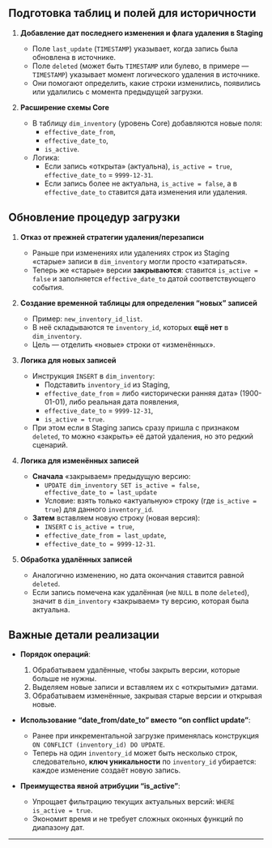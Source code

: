 ## Подготовка таблиц и полей для историчности

1. **Добавление дат последнего изменения и флага удаления в Staging**  
   - Поле `last_update` (`TIMESTAMP`) указывает, когда запись была обновлена в источнике.  
   - Поле `deleted` (может быть `TIMESTAMP` или булево, в примере — `TIMESTAMP`) указывает момент логического удаления в источнике.  
   - Они помогают определить, какие строки изменились, появились или удалились с момента предыдущей загрузки.

2. **Расширение схемы Core**  
   - В таблицу `dim_inventory` (уровень Core) добавляются новые поля:  
     - `effective_date_from`,  
     - `effective_date_to`,  
     - `is_active`.  
   - Логика:  
     - Если запись «открыта» (актуальна), `is_active = true`, `effective_date_to` = `9999-12-31`.  
     - Если запись более не актуальна, `is_active = false`, а в `effective_date_to` ставится дата изменения или удаления.

## Обновление процедур загрузки

1. **Отказ от прежней стратегии удаления/перезаписи**  
   - Раньше при изменениях или удалениях строк из Staging «старые» записи в `dim_inventory` могли просто «затираться».  
   - Теперь же «старые» версии **закрываются**: ставится `is_active = false` и заполняется `effective_date_to` датой соответствующего события.

2. **Создание временной таблицы для определения “новых” записей**  
   - Пример: `new_inventory_id_list`.  
   - В неё складываются те `inventory_id`, которых **ещё нет** в `dim_inventory`.  
   - Цель — отделить «новые» строки от «изменённых».

3. **Логика для новых записей**  
   - Инструкция `INSERT` в `dim_inventory`:  
     - Подставить `inventory_id` из Staging,  
     - `effective_date_from` = либо «исторически ранняя дата» (1900-01-01), либо реальная дата появления,  
     - `effective_date_to` = `9999-12-31`,  
     - `is_active = true`.  
   - При этом если в Staging запись сразу пришла с признаком `deleted`, то можно «закрыть» её датой удаления, но это редкий сценарий.

4. **Логика для изменённых записей**  
   - **Сначала** «закрываем» предыдущую версию:  
     - `UPDATE dim_inventory SET is_active = false, effective_date_to = last_update`  
     - Условие: взять только «актуальную» строку (где `is_active = true`) для данного `inventory_id`.  
   - **Затем** вставляем новую строку (новая версия):  
     - `INSERT` с `is_active = true`,  
     - `effective_date_from = last_update`,  
     - `effective_date_to = 9999-12-31`.

5. **Обработка удалённых записей**  
   - Аналогично изменению, но дата окончания ставится равной `deleted`.  
   - Если запись помечена как удалённая (не `NULL` в поле `deleted`), значит в `dim_inventory` «закрываем» ту версию, которая была актуальна.

## Важные детали реализации

- **Порядок операций**:  
  1. Обрабатываем удалённые, чтобы закрыть версии, которые больше не нужны.  
  2. Выделяем новые записи и вставляем их с «открытыми» датами.  
  3. Обрабатываем изменённые, закрывая старые версии и открывая новые.  

- **Использование “date_from/date_to” вместо “on conflict update”**:  
  - Ранее при инкрементальной загрузке применялась конструкция `ON CONFLICT (inventory_id) DO UPDATE`.  
  - Теперь на один `inventory_id` может быть несколько строк, следовательно, **ключ уникальности** по `inventory_id` убирается: каждое изменение создаёт новую запись.

- **Преимущества явной атрибуции “is_active”**:  
  - Упрощает фильтрацию текущих актуальных версий: `WHERE is_active = true`.  
  - Экономит время и не требует сложных оконных функций по диапазону дат.

---

